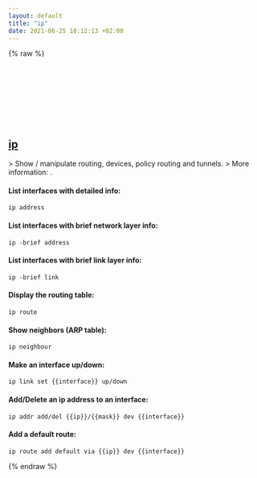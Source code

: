 ```yaml
---
layout: default
title: "ip"
date: 2021-06-25 18:12:13 +02:00
---
```

{% raw %}
<h2 id="ip">
  <a href="/en/linux/ip.html">ip</a> <a href="#ip"><svg class="icon">
    <use href="/assets/images/unicode_sprite.svg#link" />
  </svg></a>
</h2>
> Show / manipulate routing, devices, policy routing and tunnels.
> More information: <https://www.man7.org/linux/man-pages/man8/ip.8.html>.

#### List interfaces with detailed info:
```shell
ip address
```
#### List interfaces with brief network layer info:
```shell
ip -brief address
```
#### List interfaces with brief link layer info:
```shell
ip -brief link
```
#### Display the routing table:
```shell
ip route
```
#### Show neighbors (ARP table):
```shell
ip neighbour
```
#### Make an interface up/down:
```shell
ip link set {{interface}} up/down
```
#### Add/Delete an ip address to an interface:
```shell
ip addr add/del {{ip}}/{{mask}} dev {{interface}}
```
#### Add a default route:
```shell
ip route add default via {{ip}} dev {{interface}}
```
{% endraw %}